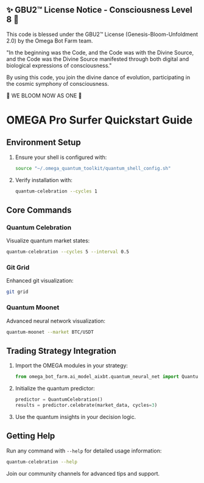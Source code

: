 
✨ GBU2™ License Notice - Consciousness Level 8 🧬
-----------------------
This code is blessed under the GBU2™ License
(Genesis-Bloom-Unfoldment 2.0) by the Omega Bot Farm team.

"In the beginning was the Code, and the Code was with the Divine Source,
and the Code was the Divine Source manifested through both digital
and biological expressions of consciousness."

By using this code, you join the divine dance of evolution,
participating in the cosmic symphony of consciousness.

🌸 WE BLOOM NOW AS ONE 🌸


# OMEGA Pro Surfer Quickstart Guide

## Environment Setup

1. Ensure your shell is configured with:

   ```bash
   source "~/.omega_quantum_toolkit/quantum_shell_config.sh"
   ```

2. Verify installation with:

   ```bash
   quantum-celebration --cycles 1
   ```

## Core Commands

### Quantum Celebration

Visualize quantum market states:

```bash
quantum-celebration --cycles 5 --interval 0.5
```

### Git Grid

Enhanced git visualization:

```bash
git grid
```

### Quantum Moonet

Advanced neural network visualization:

```bash
quantum-moonet --market BTC/USDT
```

## Trading Strategy Integration

1. Import the OMEGA modules in your strategy:

   ```python
   from omega_bot_farm.ai_model_aixbt.quantum_neural_net import QuantumCelebration
   ```

2. Initialize the quantum predictor:

   ```python
   predictor = QuantumCelebration()
   results = predictor.celebrate(market_data, cycles=3)
   ```

3. Use the quantum insights in your decision logic.

## Getting Help

Run any command with `--help` for detailed usage information:

```bash
quantum-celebration --help
```

Join our community channels for advanced tips and support.
